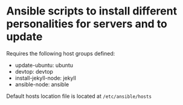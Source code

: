 # Ansible scripts to install different personalities for servers and to update

Requires the following host groups defined:

* update-ubuntu: ubuntu
* devtop: devtop
* install-jekyll-node: jekyll
* ansible-node: ansible

Default hosts location file is located at `/etc/ansible/hosts`
